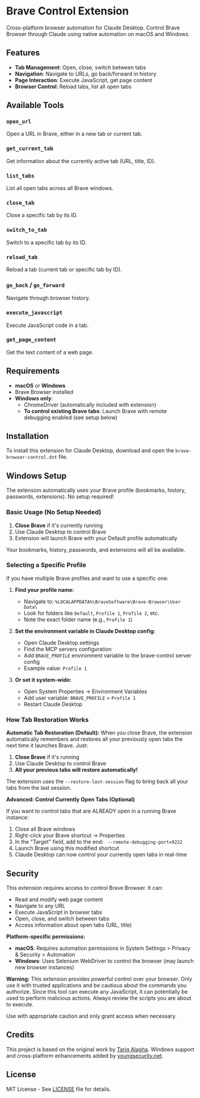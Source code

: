 # Brave Control Extension

Cross-platform browser automation for Claude Desktop. Control Brave Browser through Claude using native automation on macOS and Windows.

## Features

- **Tab Management**: Open, close, switch between tabs
- **Navigation**: Navigate to URLs, go back/forward in history
- **Page Interaction**: Execute JavaScript, get page content
- **Browser Control**: Reload tabs, list all open tabs

## Available Tools

### `open_url`
Open a URL in Brave, either in a new tab or current tab.

### `get_current_tab`
Get information about the currently active tab (URL, title, ID).

### `list_tabs`
List all open tabs across all Brave windows.

### `close_tab`
Close a specific tab by its ID.

### `switch_to_tab`
Switch to a specific tab by its ID.

### `reload_tab`
Reload a tab (current tab or specific tab by ID).

### `go_back` / `go_forward`
Navigate through browser history.

### `execute_javascript`
Execute JavaScript code in a tab.

### `get_page_content`
Get the text content of a web page.

## Requirements

- **macOS** or **Windows**
- Brave Browser installed
- **Windows only**:
  - ChromeDriver (automatically included with extension)
  - **To control existing Brave tabs**: Launch Brave with remote debugging enabled (see setup below)

## Installation

To install this extension for Claude Desktop, download and open the `brave-browser-control.dxt` file.

## Windows Setup

The extension automatically uses your Brave profile (bookmarks, history, passwords, extensions). No setup required!

### Basic Usage (No Setup Needed)
1. **Close Brave** if it's currently running
2. Use Claude Desktop to control Brave
3. Extension will launch Brave with your Default profile automatically

Your bookmarks, history, passwords, and extensions will all be available.

### Selecting a Specific Profile
If you have multiple Brave profiles and want to use a specific one:

1. **Find your profile name:**
   - Navigate to: `%LOCALAPPDATA%\BraveSoftware\Brave-Browser\User Data\`
   - Look for folders like `Default`, `Profile 1`, `Profile 2`, etc.
   - Note the exact folder name (e.g., `Profile 1`)

2. **Set the environment variable in Claude Desktop config:**
   - Open Claude Desktop settings
   - Find the MCP servers configuration
   - Add `BRAVE_PROFILE` environment variable to the brave-control server config
   - Example value: `Profile 1`

3. **Or set it system-wide:**
   - Open System Properties → Environment Variables
   - Add user variable: `BRAVE_PROFILE` = `Profile 1`
   - Restart Claude Desktop

### How Tab Restoration Works

**Automatic Tab Restoration (Default):**
When you close Brave, the extension automatically remembers and restores all your previously open tabs the next time it launches Brave. Just:

1. **Close Brave** if it's running
2. Use Claude Desktop to control Brave
3. **All your previous tabs will restore automatically!**

The extension uses the `--restore-last-session` flag to bring back all your tabs from the last session.

**Advanced: Control Currently Open Tabs (Optional)**

If you want to control tabs that are ALREADY open in a running Brave instance:

1. Close all Brave windows
2. Right-click your Brave shortcut → Properties
3. In the "Target" field, add to the end: ` --remote-debugging-port=9222`
4. Launch Brave using this modified shortcut
5. Claude Desktop can now control your currently open tabs in real-time

## Security

This extension requires access to control Brave Browser. It can:
- Read and modify web page content
- Navigate to any URL
- Execute JavaScript in browser tabs
- Open, close, and switch between tabs
- Access information about open tabs (URL, title)

**Platform-specific permissions:**
- **macOS**: Requires automation permissions in System Settings > Privacy & Security > Automation
- **Windows**: Uses Selenium WebDriver to control the browser (may launch new browser instances)

**Warning:** This extension provides powerful control over your browser. Only use it with trusted applications and be cautious about the commands you authorize. Since this tool can execute any JavaScript, it can potentially be used to perform malicious actions. Always review the scripts you are about to execute.

Use with appropriate caution and only grant access when necessary.

## Credits

This project is based on the original work by [Tariq Alagha](https://github.com/TariqAlagha/brave-browser-control). Windows support and cross-platform enhancements added by [youngsecurity.net](https://youngsecurity.net).

## License

MIT License - See [LICENSE](LICENSE) file for details.